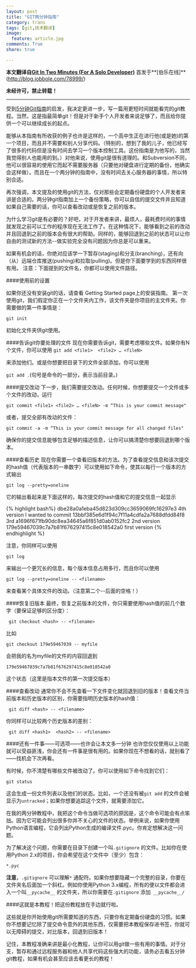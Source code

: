 ```yaml
---
layout: post
title: "GIT两分钟指南"
category: trans
tags: [git,技术翻译]
image:
  feature: article.jpg
comments: True
share: true

---
```



**本文翻译自[Git In Two Minutes (For A Solo Developer)](http://www.garyrobinson.net/2014/10/git-in-two-minutes-for-a-solo-developer.html)**
首发于**[伯乐在线]**(http://blog.jobbole.com/78999/)

**未经许可，禁止转载！**

-----------------------------


受到[5分钟Git指南](http://classic.scottr.org/presentations/git-in-5-minutes/)的启发，我决定更进一步，写一篇用更短时间就能看完的git教程。当然，这是指最简单git！但是对于新手个人开发者来说足够了，而且给你提供一个可以继续成长的起点。


能够从本指南有所收获的例子也许是这样的，一个高中生正在进行他(或是她)的第一个项目，而且并不需要和别人分享代码。（特别的，想到了我的儿子，他已经写了很多的代码但是没有时间去学习一个版本控制工具。这份指南是为他写的，当然我觉得别人也能用的到。）对他来说，使用git是很有道理的。和Subversion不同，他可以很容易的使用它而起不需要服务器（只要他对硬盘进行定期的备份，他确实会这样做）。而且在一个两分钟的指南中，没有时间去关心服务器的事情，所以特别合适。

再次强调，本文提及的使用git的方法，仅对那些会定期备份硬盘的个人开发者来讲是合适的。两分钟git指南加上一个备份策略，你可以自信的提交文件并且知道如果自己需要的话，你可以查看改动或是恢复之前的版本。

为什么学习git是有必要的？好吧，对于开发者来讲，最烦人，最耗费时间的事情就发现之前可以工作的程序现在无法工作了。在这种情况下，能够看到之前的改动并且回退到之前的版本会有很大的帮助。同样的，能够回退到之前的状态可以让你自由的测试新的方法--做实验完全没有问题因为你总是可以重来。

如果有机会的话，你绝对应该学一下暂存(staging)和分支(branching)，还有向（从）远端仓库推送(pushing)和拉取(pulling)。但是你下面要学到的东西同样很有用。
注意：下面提到的文件名，你都可以使用文件路径。

####使用前的设置

如果你还没有安装git的话，请查看 Getting Started page上的安装指南。
第一次使用git，我们假定你正在一个文件夹内工作，该文件夹是你项目的主文件夹。你需要做的第一件事情是：

`git init`

初始化文件夹供git使用。


####告诉git你要处理的文件
现在你需要告诉git，需要考虑哪些文件。如果你有N个文件，你可以使用
`git add <file1>  <file2> … <fileN>`

来添加他们。或是你想要把目录下的文件全部添加，你可以使用

`git add .`(句号是命令的一部分，表示当前目录。)

####提交改动
下一步，我们需要提交改动。任何时候，你想要提交一个文件或多个文件的改动，运行

`git commit <file1> <file2> … <fileN> -m “This is your commit message"`

或者，提交全部有改动的文件：

`git commit -a -m “This is your commit message for all changed files"`

确保你的提交信息能够包含足够的描述信息，让你可以搞清楚你想要回退到哪个版本。

####查看历史
现在你需要一个查看旧版本的方法。为了查看提交信息和该次提交的hash值（代表版本的一串数字）可以使用如下命令，使其以每行一个版本的方式输出

`git log --pretty=oneline`

它的输出看起来是下面这样的，每次提交的hash值和它的提交信息一起显示

{% highlight bash%}
dbe28a0a1eba45d823d309cc3659069fc16297e3 4th version I wanted to commit
  13bbf385e6d1f94c7f11a4cdfa2a7688dfdd84f8 3rd
  a1696f671fb90dc8ea34645a6f851d0ab0152fc2 2nd version
  179e59467039c7a7b81f676297415c8e018542a0 first version
{% endhighlight %}

注意，你同样可以使用

`git log`

来输出一个更冗长的信息，每个版本信息占用多行，而且你可以使用

`git log --pretty=oneline -- <filename>`

来查看某个具体文件的改动。（注意第二个--后面的空格！）

####恢复旧版本
最终，恢复之前版本的文件，你只需要使用hash值的前几个数字（要保证足够的区分度）：

` git checkout <hash> -- <filename>`

比如

`git checkout 179e59467039 -- myfile`

会把我的名为myfile的文件的内容回退到

`179e59467039c7a7b81f676297415c8e018542a0`

这个状态（这里是指本文件的第一次提交版本）


####查看改动
通常你不会不先查看一下文件变化就回退到旧的版本！查看文件当前版本和历史版本的区别，你需要指明历史版本的hash值：

` git diff <hash> -- <filename>`

你同样可以比较两个历史版本的差别：

` git diff <hash1>  <hash2> -- <filename>`

####还有一件事——可选项——也许会让本文多一分钟
也许您仅仅使用以上功能就可以受益匪浅，你会还有一件事是很有用的。如果你现在不想看的话，就别看了——找机会下次再看。

有时候，你不清楚有哪些文件被改动了。你可以使用如下命令找到它们：

`git status`

这会生成一份文件列表以及他们的状态。比如，一个还没有被`git add` 的文件会被显示为`untracked`；如果你想要追踪这个文件，就需要添加它。

在我的两分钟教程中，我把这个命令当做可选项的原因是，这个命令可能会有点笨拙。因为它可能会列出很多你并不关心的文件的状态。举例来说，如果你使用Python语言编程，它会列出Python生成的编译文件.pyc。你肯定想解决这一问题。

为了解决这个问题，你需要在目录下创建一个叫`.gitignore` 的文件。比如你在使用Python 2.x的项目，你会希望在这个文件中（至少）包含：

`*.pyc`

**注意**，`.gitignore`  可以理解`*` 通配符。如果你想要隐藏一个完整的目录，你要在文件夹名后面加一个斜杠。例如你使用Python 3.x编程，所有的便以文件都会进入一个叫`__pycache__` 的文件夹，所以你需要在`.gitignore` 添加` __pycache__/`

####这就是本教程！把这份教程放在手边就行啦。

这些就是你开始使用git所需要知道的东西，只要你有定期备份硬盘的习惯。如果你不想要记忆除了提交命令意外的其他东西，仅需要把本教程保存进书签，你就可以无障碍的提交，对比版本，回退到旧版本！

记住，本教程准确来讲是最小化教程，让你可以用git做一些有用的事情。对于分支，暂存和通过远程服务器和他人共享代码这些强大的功能，请务必去看五分钟git教程，如果有机会甚至应该去看更长的教程！
